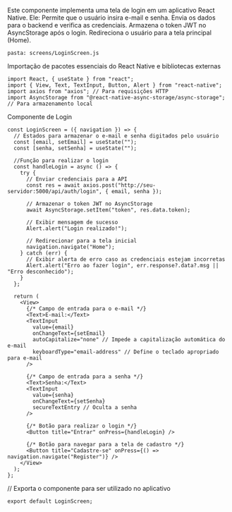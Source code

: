 Este componente implementa uma tela de login em um aplicativo React Native. 
Ele: Permite que o usuário insira e-mail e senha.
Envia os dados para o backend e verifica as credenciais.
Armazena o token JWT no AsyncStorage após o login.
Redireciona o usuário para a tela principal (Home).
```
pasta: screens/LoginScreen.js
```
Importação de pacotes essenciais do React Native e bibliotecas externas
```
import React, { useState } from "react";
import { View, Text, TextInput, Button, Alert } from "react-native";
import axios from "axios"; // Para requisições HTTP
import AsyncStorage from "@react-native-async-storage/async-storage"; // Para armazenamento local
```
Componente de Login
```
const LoginScreen = ({ navigation }) => {
  // Estados para armazenar o e-mail e senha digitados pelo usuário
  const [email, setEmail] = useState("");
  const [senha, setSenha] = useState("");

  //Função para realizar o login
  const handleLogin = async () => {
    try {
      // Enviar credenciais para a API
      const res = await axios.post("http://seu-servidor:5000/api/auth/login", { email, senha });

      // Armazenar o token JWT no AsyncStorage
      await AsyncStorage.setItem("token", res.data.token);

      // Exibir mensagem de sucesso
      Alert.alert("Login realizado!");

      // Redirecionar para a tela inicial
      navigation.navigate("Home");
    } catch (err) {
      // Exibir alerta de erro caso as credenciais estejam incorretas
      Alert.alert("Erro ao fazer login", err.response?.data?.msg || "Erro desconhecido");
    }
  };

  return (
    <View>
      {/* Campo de entrada para o e-mail */}
      <Text>E-mail:</Text>
      <TextInput 
        value={email} 
        onChangeText={setEmail} 
        autoCapitalize="none" // Impede a capitalização automática do e-mail
        keyboardType="email-address" // Define o teclado apropriado para e-mail
      />
      
      {/* Campo de entrada para a senha */}
      <Text>Senha:</Text>
      <TextInput 
        value={senha} 
        onChangeText={setSenha} 
        secureTextEntry // Oculta a senha
      />
      
      {/* Botão para realizar o login */}
      <Button title="Entrar" onPress={handleLogin} />
      
      {/* Botão para navegar para a tela de cadastro */}
      <Button title="Cadastre-se" onPress={() => navigation.navigate("Register")} />
    </View>
  );
};
```

// Exporta o componente para ser utilizado no aplicativo
```
export default LoginScreen;
```
